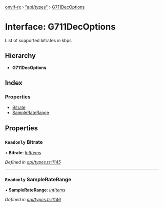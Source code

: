 [onvif-rx](../README.md) › ["api/types"](../modules/_api_types_.md) › [G711DecOptions](_api_types_.g711decoptions.md)

# Interface: G711DecOptions

List of supported bitrates in kbps

## Hierarchy

* **G711DecOptions**

## Index

### Properties

* [Bitrate](_api_types_.g711decoptions.md#readonly-bitrate)
* [SampleRateRange](_api_types_.g711decoptions.md#readonly-sampleraterange)

## Properties

### `Readonly` Bitrate

• **Bitrate**: *[IntItems](_api_types_.intitems.md)*

*Defined in [api/types.ts:1145](https://github.com/patrickmichalina/onvif-rx/blob/3e9b152/src/api/types.ts#L1145)*

___

### `Readonly` SampleRateRange

• **SampleRateRange**: *[IntItems](_api_types_.intitems.md)*

*Defined in [api/types.ts:1146](https://github.com/patrickmichalina/onvif-rx/blob/3e9b152/src/api/types.ts#L1146)*
